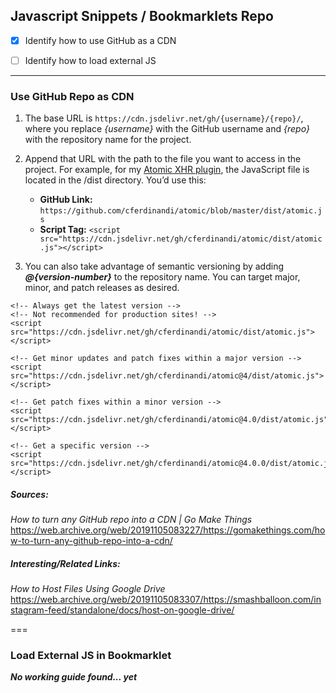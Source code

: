 ## Javascript Snippets / Bookmarklets Repo
- [x] Identify how to use GitHub as a CDN 
- [ ] Identify how to load external JS


---

### Use GitHub Repo as CDN

1. The base URL is `https://cdn.jsdelivr.net/gh/{username}/{repo}/`, where you replace *{username}* with the GitHub username and *{repo}* with the repository name for the project.

2. Append that URL with the path to the file you want to access in the project. For example, for my [Atomic XHR plugin](https://github.com/cferdinandi/atomic), the JavaScript file is located in the /dist directory. You’d use this:
   - **GitHub Link:** `https://github.com/cferdinandi/atomic/blob/master/dist/atomic.js`
   - **Script Tag:** `<script src="https://cdn.jsdelivr.net/gh/cferdinandi/atomic/dist/atomic.js"></script>`
   
3. You can also take advantage of semantic versioning by adding ***@{version-number}*** to the repository name. You can target major, minor, and patch releases as desired.
```
<!-- Always get the latest version -->
<!-- Not recommended for production sites! -->
<script src="https://cdn.jsdelivr.net/gh/cferdinandi/atomic/dist/atomic.js"></script>

<!-- Get minor updates and patch fixes within a major version -->
<script src="https://cdn.jsdelivr.net/gh/cferdinandi/atomic@4/dist/atomic.js"></script>

<!-- Get patch fixes within a minor version -->
<script src="https://cdn.jsdelivr.net/gh/cferdinandi/atomic@4.0/dist/atomic.js"></script>

<!-- Get a specific version -->
<script src="https://cdn.jsdelivr.net/gh/cferdinandi/atomic@4.0.0/dist/atomic.js"></script>
```
##### Sources:
*How to turn any GitHub repo into a CDN | Go Make Things*
https://web.archive.org/web/20191105083227/https://gomakethings.com/how-to-turn-any-github-repo-into-a-cdn/



##### Interesting/Related Links:
*How to Host Files Using Google Drive*
https://web.archive.org/web/20191105083307/https://smashballoon.com/instagram-feed/standalone/docs/host-on-google-drive/

===

### Load External JS in Bookmarklet

***No working guide found... yet***
